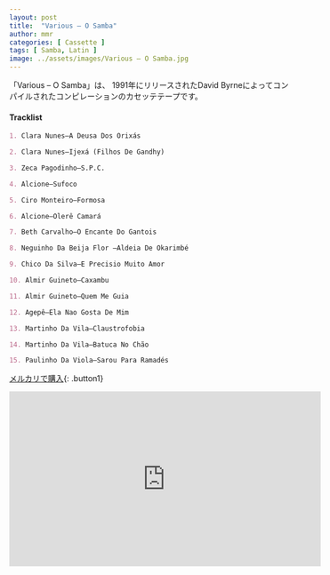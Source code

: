 ```yaml
---
layout: post
title:  "Various – O Samba"
author: mmr
categories: [ Cassette ]
tags: [ Samba, Latin ]
image: ../assets/images/Various – O Samba.jpg
---
```


「Various – O Samba」は、
1991年にリリースされたDavid Byrneによってコンパイルされたコンピレーションのカセッテテープです。

#### Tracklist
```md
1. Clara Nunes–A Deusa Dos Orixás

2. Clara Nunes–Ijexá (Filhos De Gandhy)

3. Zeca Pagodinho–S.P.C.

4. Alcione–Sufoco

5. Ciro Monteiro–Formosa

6. Alcione–Olerê Camará

7. Beth Carvalho–O Encante Do Gantois

8. Neguinho Da Beija Flor –Aldeia De Okarimbé

9. Chico Da Silva–E Precisio Muito Amor

10. Almir Guineto–Caxambu

11. Almir Guineto–Quem Me Guia

12. Agepê–Ela Nao Gosta De Mim

13. Martinho Da Vila–Claustrofobia

14. Martinho Da Vila–Batuca No Chão

15. Paulinho Da Viola–Sarou Para Ramadés
```

[メルカリで購入](https://jp.mercari.com/item/m33683727041?afid=6142608987){: .button1}

<iframe width="560" height="315" src="https://www.youtube.com/embed/E8drLmwYMTU?si=Ik2EPOb7u_MmQq-U" title="YouTube video player" frameborder="0" allow="accelerometer; autoplay; clipboard-write; encrypted-media; gyroscope; picture-in-picture; web-share" referrerpolicy="strict-origin-when-cross-origin" allowfullscreen></iframe>